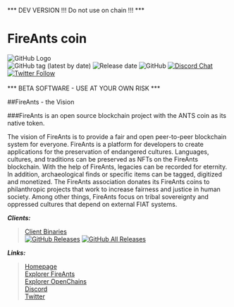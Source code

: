 *** DEV VERSION !!! Do not use on chain !!! ***


# FireAnts coin

![GitHub Logo](http://explorer.fireants.online/images/logo.png) </br>
![GitHub tag (latest by date)](https://img.shields.io/github/v/tag/hgr3dsm/Fireants-Source?label=latest%20version) 
![Release date](https://img.shields.io/github/release-date/hgr3dsm/Fireants-Source) 
![GitHub](https://img.shields.io/github/license/hgr3dsm/Fireants-Source) 
[![Discord Chat](https://img.shields.io/discord/561164955924037637.svg?logo=discord)](https://discord.gg/6Tjbah4Z8t) 
[![Twitter Follow](https://img.shields.io/twitter/follow/FireantsT?style=flat)](https://twitter.com/FireantsT)
</br></br>
*** BETA SOFTWARE - USE AT YOUR OWN RISK ***


##FireAnts - the Vision

###FireAnts is an open source blockchain project with the ANTS coin as its native token.

The vision of FireAnts is to provide a fair and open peer-to-peer blockchain system for everyone. 
FireAnts is a platform for developers to create applications for the preservation of endangered cultures. Languages,
 cultures, and traditions can be preserved as NFTs on the FireAnts blockchain. With the help of FireAnts, legacies can be recorded for eternity.
In addition, archaeological finds or specific items can be tagged, digitized and monetized.
The FireAnts association donates its FireAnts coins to philanthropic projects that work to increase fairness and justice in human society.
Among other things, FireAnts focus on tribal sovereignty and oppressed cultures that depend on external FIAT systems.

***Clients:***
> [Client Binaries](https://github.com/hgr3dsm/Fireants-Source/releases/latest)<br>
> [![GitHub Releases](https://img.shields.io/github/downloads/hgr3dsm/Fireants-Source/latest/total)](https://github.com/hgr3dsm/Fireants-Source/releases/latest) [![GitHub All Releases](https://img.shields.io/github/downloads/hgr3dsm/Fireants-Source/total?label=downloads%40all%20releases)](https://github.com/hgr3dsm/Fireants-Source/releases)<br>

***Links:***
> [Homepage](https://bare.network)<br>
> [Explorer FireAnts](http://explorer.fireants.online/)<br>
> [Explorer OpenChains](https://openchains.info/coin/fireants/blocks)</br>
> [Discord](https://discord.gg/6Tjbah4Z8t)<br>
> [Twitter](https://twitter.com/FireantsT)<br>
